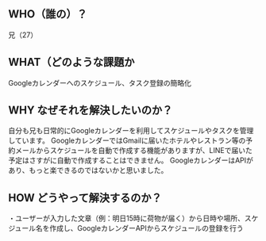 ## WHO（誰の）？
兄（27）
## WHAT（どのような課題か
Googleカレンダーへのスケジュール、タスク登録の簡略化
## WHY なぜそれを解決したいのか？
自分も兄も日常的にGoogleカレンダーを利用してスケジュールやタスクを管理しています。
GoogleカレンダーではGmailに届いたホテルやレストラン等の予約メールからスケジュールを自動で作成する機能がありますが、LINEで届いた予定はさすがに自動で作成することはできません。
GoogleカレンダーはAPIがあり、もっと楽できるのではないかと思いました。
## HOW どうやって解決するのか？
・ユーザーが入力した文章（例：明日15時に荷物が届く）から日時や場所、スケジュール名を作成し、GoogleカレンダーAPIからスケジュールの登録を行う